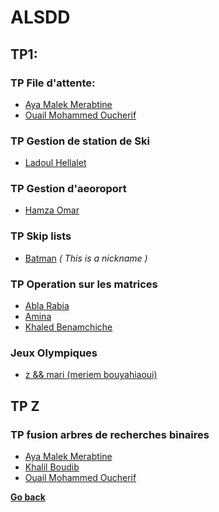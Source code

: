 # ALSDD
## TP1:
### TP File d'attente:
- [Aya Malek Merabtine](./TP1/TP1_FILES%20D'ATTENTES%20ET%20LISTES%20LINEAIRES/Aya%20Malek%20Merabtine/README.md)
- [Ouail Mohammed Oucherif](./TP1/TP1_FILES%20D'ATTENTES%20ET%20LISTES%20LINEAIRES/Ouail%20Mohammed%20Oucherif/README.md)

### TP Gestion de station de Ski
- [Ladoul Hellalet](./TP1/TP1_Gérer%20une%20station%20de%20ski/Ladoul%20Mahdi/README.md)

### TP Gestion d'aeoroport
- [Hamza Omar](./TP1/TP1_Gestion%20des%20avions%20d'un%20Aeroport/Hamza%20Omar/README.md)

### TP Skip lists
- [Batman](./TP1/TP1_Skip%20Lists/Batman/README.md) *( This is a nickname )*

### TP Operation sur les matrices
- [Abla Rabia](./TP1/TP1_operations%20sur%20les%20matrices%20creuse/Abla%20Rabia/README.md)
- [Amina](./TP1/TP1_operations%20sur%20les%20matrices%20creuse/Amina/README.md)
- [Khaled Benamchiche](./TP1/TP1_operations%20sur%20les%20matrices%20creuse/Khaled%20Benamchiche/README.md)

### Jeux Olympiques
- [z && mari (meriem bouyahiaoui)](./TP1/TP1_Jeux%20Olympiques/z%20&&%20mari%20(meriem%20bouyahiaoui)/README.md)

## TP Z
### TP fusion arbres de recherches binaires
- [Aya Malek Merabtine](./TPZ/TP%20Z%20-fusion%20arbres%20de%20recherches%20binaires/Aya%20Malek%20Merabtine/README.md)
- [Khalil Boudib](./TPZ/TP%20Z%20-fusion%20arbres%20de%20recherches%20binaires/Khalil%20Boudib%20/README.md)
- [Ouail Mohammed Oucherif](./TPZ/TP%20Z%20-fusion%20arbres%20de%20recherches%20binaires/Ouail%20Mohammed%20Oucherif/README.md)

**[Go back](../1CP.md)**